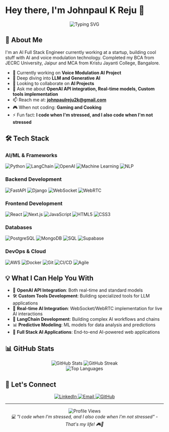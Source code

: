 # Hey there, I'm Johnpaul K Reju 👋

<div align="center">
  <img src="https://readme-typing-svg.herokuapp.com?font=Fira+Code&pause=1000&color=58A6FF&center=true&vCenter=true&width=600&lines=AI+Full+Stack+Engineer;Working+on+Voice+Modulation+AI;LLM+and+GenAI+Enthusiast;Always+Coding...+Stressed+or+Not!" alt="Typing SVG" />
</div>

## 🚀 About Me

I'm an AI Full Stack Engineer currently working at a startup, building cool stuff with AI and voice modulation technology. Completed my BCA from JECRC University, Jaipur and MCA from Kristu Jayanti College, Bangalore.

- 🔭 Currently working on **Voice Modulation AI Project**
- 🌱 Deep diving into **LLM and Generative AI**
- 👯 Looking to collaborate on **AI Projects**
- 💬 Ask me about **OpenAI API integration, Real-time models, Custom tools implementation**
- 📫 Reach me at: **johnpaulreju2k@gmail.com**
- 🎮 When not coding: **Gaming and Cooking**
- ⚡ Fun fact: **I code when I'm stressed, and I also code when I'm not stressed**

## 🛠️ Tech Stack

### AI/ML & Frameworks
![Python](https://img.shields.io/badge/Python-3776AB?style=for-the-badge&logo=python&logoColor=white)
![LangChain](https://img.shields.io/badge/LangChain-2B579A?style=for-the-badge&logo=chainlink&logoColor=white)
![OpenAI](https://img.shields.io/badge/OpenAI-412991?style=for-the-badge&logo=openai&logoColor=white)
![Machine Learning](https://img.shields.io/badge/Machine_Learning-FF6F00?style=for-the-badge&logo=tensorflow&logoColor=white)
![NLP](https://img.shields.io/badge/NLP-4285F4?style=for-the-badge&logo=google&logoColor=white)

### Backend Development
![FastAPI](https://img.shields.io/badge/FastAPI-005571?style=for-the-badge&logo=fastapi)
![Django](https://img.shields.io/badge/Django-092E20?style=for-the-badge&logo=django&logoColor=white)
![WebSocket](https://img.shields.io/badge/WebSocket-010101?style=for-the-badge&logo=socket.io&logoColor=white)
![WebRTC](https://img.shields.io/badge/WebRTC-333333?style=for-the-badge&logo=webrtc&logoColor=white)

### Frontend Development
![React](https://img.shields.io/badge/React-20232A?style=for-the-badge&logo=react&logoColor=61DAFB)
![Next.js](https://img.shields.io/badge/Next.js-000000?style=for-the-badge&logo=next.js&logoColor=white)
![JavaScript](https://img.shields.io/badge/JavaScript-F7DF1E?style=for-the-badge&logo=javascript&logoColor=black)
![HTML5](https://img.shields.io/badge/HTML5-E34C26?style=for-the-badge&logo=html5&logoColor=white)
![CSS3](https://img.shields.io/badge/CSS3-1572B6?style=for-the-badge&logo=css3&logoColor=white)

### Databases
![PostgreSQL](https://img.shields.io/badge/PostgreSQL-316192?style=for-the-badge&logo=postgresql&logoColor=white)
![MongoDB](https://img.shields.io/badge/MongoDB-4EA94B?style=for-the-badge&logo=mongodb&logoColor=white)
![SQL](https://img.shields.io/badge/SQL-4479A1?style=for-the-badge&logo=mysql&logoColor=white)
![Supabase](https://img.shields.io/badge/Supabase-181818?style=for-the-badge&logo=supabase&logoColor=white)

### DevOps & Cloud
![AWS](https://img.shields.io/badge/AWS-232F3E?style=for-the-badge&logo=amazon-aws&logoColor=white)
![Docker](https://img.shields.io/badge/Docker-2496ED?style=for-the-badge&logo=docker&logoColor=white)
![Git](https://img.shields.io/badge/Git-F05032?style=for-the-badge&logo=git&logoColor=white)
![CI/CD](https://img.shields.io/badge/CI/CD-2088FF?style=for-the-badge&logo=github-actions&logoColor=white)
![Agile](https://img.shields.io/badge/Agile-0052CC?style=for-the-badge&logo=jira&logoColor=white)

## 💡 What I Can Help You With

- 🤖 **OpenAI API Integration**: Both real-time and standard models
- 🛠️ **Custom Tools Development**: Building specialized tools for LLM applications
- 🔌 **Real-time AI Integration**: WebSocket/WebRTC implementation for live AI interactions
- 🧠 **LangChain Development**: Building complex AI workflows and chains
- 📊 **Predictive Modeling**: ML models for data analysis and predictions
- 🚀 **Full Stack AI Applications**: End-to-end AI-powered web applications

## 📊 GitHub Stats

<div align="center">
  <img src="https://github-readme-stats.vercel.app/api?username=Johnpaulreju&show_icons=true&theme=tokyonight&hide_border=true" alt="GitHub Stats" />
  <img src="https://github-readme-streak-stats.herokuapp.com/?user=Johnpaulreju&theme=tokyonight&hide_border=true" alt="GitHub Streak" />
</div>

<div align="center">
  <img src="https://github-readme-stats.vercel.app/api/top-langs/?username=Johnpaulreju&layout=compact&theme=tokyonight&hide_border=true" alt="Top Languages" />
</div>

## 🤝 Let's Connect

<div align="center">
  <a href="https://linkedin.com/in/Johnpaulreju2k">
    <img src="https://img.shields.io/badge/LinkedIn-0077B5?style=for-the-badge&logo=linkedin&logoColor=white" alt="LinkedIn" />
  </a>
  <a href="mailto:johnpaulreju2k@gmail.com">
    <img src="https://img.shields.io/badge/Email-D14836?style=for-the-badge&logo=gmail&logoColor=white" alt="Email" />
  </a>
  <a href="https://github.com/Johnpaulreju">
    <img src="https://img.shields.io/badge/GitHub-100000?style=for-the-badge&logo=github&logoColor=white" alt="GitHub" />
  </a>
</div>

---

<div align="center">
  <img src="https://komarev.com/ghpvc/?username=Johnpaulreju&color=blueviolet&style=flat-square&label=Profile+Views" alt="Profile Views" />
  <br/>
  <i>💻 "I code when I'm stressed, and I also code when I'm not stressed" - That's my life! 🎮🍳</i>
</div>
